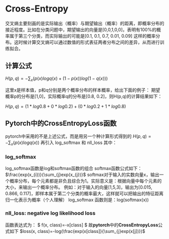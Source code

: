 # Cross-Entropy
  交叉熵主要刻画的是实际输出（概率）与期望输出（概率）的距离，即概率分布的接近程度。比如在分类问题中，期望输出的向量是[0,0,1,0,0]，表明有100%的概率属于第三个分类，而实际输出的可能是[0.1, 0.1, 0.7, 0.01, 0.09] 这样的概率分布。这时候计算交叉熵可以通过数值的形式表征两者分布之间的差异，从而进行训练拟合。
## 计算公式
$H(p,q)=-\sum_{x}( p(x)logq(x)+(1-p(x))log(1-q(x)) )$

  这里x是样本值，p和q分别是两个概率分布的样本概率，给出下面的例子：
  期望概率p的分布是[1,0]，实际概率q的分布是[0.8, 0.2]，则H(p,q)的计算结果如下：

$H(p,q)=(1*log0.8+0*log0.2)+(0*log0.2+1*log0.8)$
## Pytorch中的CrossEntropyLoss函数
pytorch中采用的不是上述公式，而是用另一个种计算形式得到的
$H(p,q)=-\sum_{x}(p(x)logq(x))$
再引入 log_softmax 和 nll_loss
其中：
### log_softmax
log_softmax函数是log和softmax函数的组合
softmax函数公式如下：
$\frac{exp(x_{i})}{\sum_{j}exp(x_{j})}$
softmax对于输入的实数向量x，输出一个概率分布，每个元素都是非负且综合为1。实际意义是：根据向量中每个元素的大小，来输出一个概率分布。
例如：对于输入的向量[1,5,3]，输出为[0.015, 0.866, 0.117]，即样本属于第二个分类的概率最大，这样就可以把输出的特征距离归一化表示为概率（个人理解）
log_softmax 函数则是：log(softmax(x))

### nll_loss: negative log likelihood loss
函数表达式为：
$ f(x, class)=-x[class] $
故**pytorch**中的**CrossEntropyLoss**公式如下
$loss(x, class)=-log(\frac{exp(x[class]}{\sum_{j}exp(x[j])})$